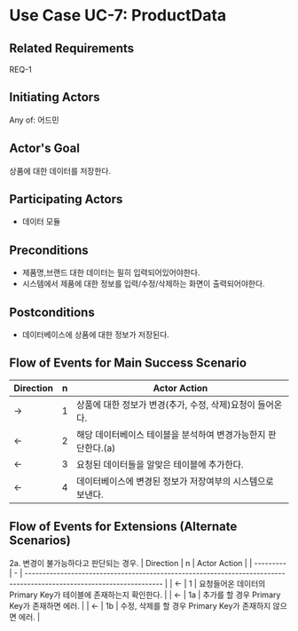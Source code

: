 # Use Case UC-7: ProductData

## **Related Requirements**

REQ-1

## **Initiating Actors**

Any of: 어드민

## **Actor's Goal**

상품에 대한 데이터를 저장한다.

## **Participating Actors**

 - 데이터 모듈

## **Preconditions**

- 제품명,브랜드 대한 데이터는 필히 입력되어있어야한다.
- 시스템에서 제품에 대한 정보를 입력/수정/삭제하는 화면이 출력되어야한다.

## **Postconditions**

- 데이터베이스에 상품에 대한 정보가 저장된다.

## Flow of Events for Main Success Scenario
| Direction | n | Actor Action                                                                                                         |
| --------- | - | -------------------------------------------------------------------------------------------------------------------- |
| →         | 1 | 상품에 대한 정보가 변경(추가, 수정, 삭제)요청이 들어온다. |
| ←         | 2 | 해당 데이터베이스 테이블을 분석하여 변경가능한지 판단한다.(a)|
| ←         | 3 | 요청된 데이터들을 알맞은 테이블에 추가한다.|
| ←         | 4 | 데이터베이스에 변경된 정보가 저장여부의  시스템으로 보낸다. |


## Flow of Events for Extensions (Alternate Scenarios)
2a. 변경이 불가능하다고 판단되는 경우.
| Direction | n | Actor Action                                                                                                         |
| --------- | - | -------------------------------------------------------------------------------------------------------------------- |
| ←         | 1 | 요청들어온 데이터의 Primary Key가 테이블에 존재하는지 확인한다. |
| ←         | 1a | 추가를 할 경우 Primary Key가 존재하면 에러. |
| ←         | 1b | 수정, 삭제를 할 경우 Primary Key가 존재하지 않으면 에러. |

